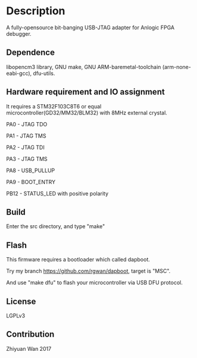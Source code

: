 Description
======

A fully-opensource bit-banging USB-JTAG adapter for Anlogic FPGA debugger.

Dependence
--------------

libopencm3 library, GNU make, GNU ARM-baremetal-toolchain (arm-none-eabi-gcc), dfu-utils.

Hardware requirement and IO assignment
--------------

It requires a STM32F103C8T6 or equal microcontroller(GD32/MM32/BLM32) with 8MHz external crystal.

PA0 - JTAG TDO

PA1 - JTAG TMS

PA2 - JTAG TDI

PA3 - JTAG TMS

PA8  - USB_PULLUP

PA9  - BOOT_ENTRY

PB12 - STATUS_LED with positive polarity


Build
--------------

Enter the src directory, and type "make"

Flash
--------------

This firmware requires a bootloader which called dapboot.

Try my branch https://github.com/rgwan/dapboot, target is "MSC".

And use "make dfu" to flash your microcontroller via USB DFU protocol.

License
--------------

LGPLv3

Contribution
--------------

Zhiyuan Wan 2017

